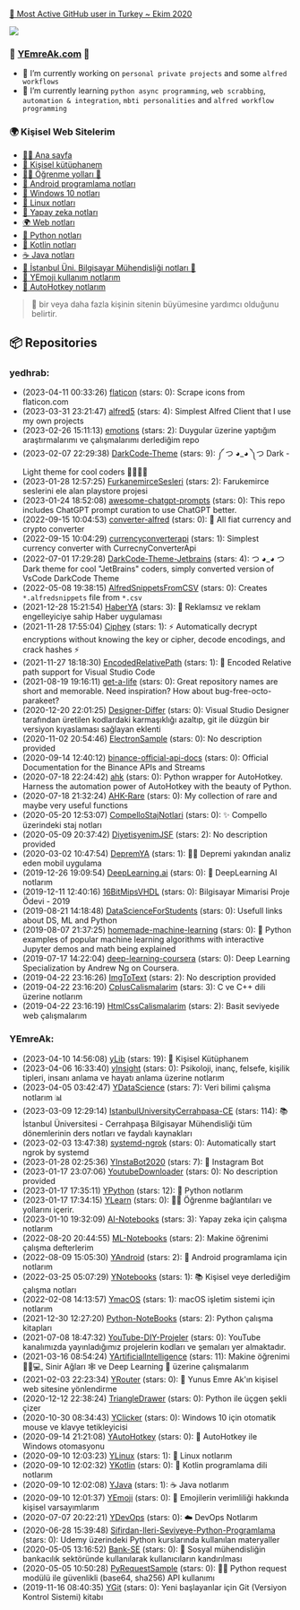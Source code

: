 

[🥇 Most Active GitHub user in Turkey ~ Ekim 2020](https://commits.top/turkey.html)

[![](https://komarev.com/ghpvc/?username=yedhrab&color=orange)](https://github.com/yedhrab)

### 🌟 [YEmreAk.com](https://yemreak.com) 🌟

- 🔭 I’m currently working on `personal private projects` and some `alfred workflows`
- 🌱 I’m currently learning `python async programming`, `web scrabbing`, `automation & integration`, `mbti personalities` and `alfred workflow programming`
<!-- - 👯 I’m looking to collaborate on Im sorry but `no` 🙄
- 🤔 I’m looking for help with `aiomultiprocess`, `async programming`, `web scrabbing`  and `server management`
- 💬 Ask me about absoluty `nothing`, `leave me alone please` 🙄
- 📫 How to reach me: `please no` only for `emergency` 🙄
- ⚡ Fun fact: `I don't know why I typed all of these words...` 🙄 -->


### 🌍 Kişisel Web Sitelerim

- [🙋‍♂️ Ana sayfa](https://www.yemreak.com)
- [📖 Kişisel kütüphanem](https://lib.yemreak.com)
- [👨‍🏫 Öğrenme yolları 🤝](https://learn.yemreak.com)
- [📲 Android programlama notları](https://android.yemreak.com)
- [🎇 Windows 10 notları](https://windows.yemreak.com)
- [🐧 Linux notları](https://linux.yemreak.com)
- [🧠 Yapay zeka notları](https://ai.yemreak.com)
- [🌍 Web notları](https://web.yemreak.com)
- [🐍 Python notları](https://python.yemreak.com)
- [🎃 Kotlin notları](https://kotlin.yemreak.com)
- [☕ Java notları](https://java.yemreak.com)
- [🏫 İstanbul Üni. Bilgisayar Mühendisliği notları 🤝](https://iuce.yemreak.com)
- [🚀 YEmoji kullanım notlarım](https://emoji.yemreak.com)
- [💫 AutoHotkey notlarım](https://ahk.yemreak.com)

> 🤝 bir veya daha fazla kişinin sitenin büyümesine yardımcı olduğunu belirtir.

## 📦 Repositories

### yedhrab:
- (2023-04-11 00:33:26) [flaticon](https://github.com/yedhrab/flaticon) (stars: 0): Scrape icons from flaticon.com
- (2023-03-31 23:21:47) [alfred5](https://github.com/yedhrab/alfred5) (stars: 4): Simplest Alfred Client that I use my own projects
- (2023-02-26 15:11:13) [emotions](https://github.com/yedhrab/emotions) (stars: 2): Duygular üzerine yaptığım araştırmalarımı ve çalışmalarımı derlediğim repo
- (2023-02-07 22:29:38) [DarkCode-Theme](https://github.com/yedhrab/DarkCode-Theme) (stars: 9): ༼ つ ◕_◕ ༽つ Dark - Light theme for cool coders 👩‍💻👨‍💻
- (2023-01-28 12:57:25) [FurkanemirceSesleri](https://github.com/yedhrab/FurkanemirceSesleri) (stars: 2): Farukemirce seslerini ele alan playstore projesi
- (2023-01-24 18:52:08) [awesome-chatgpt-prompts](https://github.com/yedhrab/awesome-chatgpt-prompts) (stars: 0): This repo includes ChatGPT prompt curation to use ChatGPT better.
- (2022-09-15 10:04:53) [converter-alfred](https://github.com/yedhrab/converter-alfred) (stars: 0): 💱 All fiat currency and crypto converter
- (2022-09-15 10:04:29) [currencyconverterapi](https://github.com/yedhrab/currencyconverterapi) (stars: 1): Simplest currency converter with CurrecnyConverterApi
- (2022-07-01 17:29:28) [DarkCode-Theme-Jetbrains](https://github.com/yedhrab/DarkCode-Theme-Jetbrains) (stars: 4): つ ◕_◕ つ Dark theme for cool "JetBrains" coders, simply converted version of VsCode DarkCode Theme
- (2022-05-08 19:38:15) [AlfredSnippetsFromCSV](https://github.com/yedhrab/AlfredSnippetsFromCSV) (stars: 0): Creates `*.alfredsnippets` file from `*.csv`
- (2021-12-28 15:21:54) [HaberYA](https://github.com/yedhrab/HaberYA) (stars: 3): 📰 Reklamsız ve reklam engelleyiciye sahip Haber uygulaması
- (2021-11-28 17:55:04) [Ciphey](https://github.com/yedhrab/Ciphey) (stars: 1): ⚡ Automatically decrypt encryptions without knowing the key or cipher, decode encodings, and crack hashes ⚡
- (2021-11-27 18:18:30) [EncodedRelativePath](https://github.com/yedhrab/EncodedRelativePath) (stars: 1): 🔑 Encoded Relative path support for Visual Studio Code
- (2021-08-19 19:16:11) [get-a-life](https://github.com/yedhrab/get-a-life) (stars: 0): Great repository names are short and memorable. Need inspiration? How about bug-free-octo-parakeet?
- (2020-12-20 22:01:25) [Designer-Differ](https://github.com/yedhrab/Designer-Differ) (stars: 0): Visual Studio Designer tarafından üretilen kodlardaki karmaşıklığı azaltıp, git ile düzgün bir versiyon kıyaslaması sağlayan eklenti
- (2020-11-02 20:54:46) [ElectronSample](https://github.com/yedhrab/ElectronSample) (stars: 0): No description provided
- (2020-09-14 12:40:12) [binance-official-api-docs](https://github.com/yedhrab/binance-official-api-docs) (stars: 0): Official Documentation for the Binance APIs and Streams
- (2020-07-18 22:24:42) [ahk](https://github.com/yedhrab/ahk) (stars: 0): Python wrapper for AutoHotkey. Harness the automation power of AutoHotkey with the beauty of Python.
- (2020-07-18 21:32:24) [AHK-Rare](https://github.com/yedhrab/AHK-Rare) (stars: 0):  My collection of rare and maybe very useful functions
- (2020-05-20 12:53:07) [CompelloStajNotlari](https://github.com/yedhrab/CompelloStajNotlari) (stars: 0): ✨ Compello üzerindeki staj notları
- (2020-05-09 20:37:42) [DiyetisyenimJSF](https://github.com/yedhrab/DiyetisyenimJSF) (stars: 2): No description provided
- (2020-03-02 10:47:54) [DepremYA](https://github.com/yedhrab/DepremYA) (stars: 1): 🕵️‍♂️ Depremi yakından analiz eden mobil uygulama
- (2019-12-26 19:09:54) [DeepLearning.ai](https://github.com/yedhrab/DeepLearning.ai) (stars: 0): 📝 DeepLearning AI notlarım
- (2019-12-11 12:40:16) [16BitMipsVHDL](https://github.com/yedhrab/16BitMipsVHDL) (stars: 0): Bilgisayar Mimarisi Proje Ödevi - 2019
- (2019-08-21 14:18:48) [DataScienceForStudents](https://github.com/yedhrab/DataScienceForStudents) (stars: 0): Usefull links about DS, ML and Python
- (2019-08-07 21:37:25) [homemade-machine-learning](https://github.com/yedhrab/homemade-machine-learning) (stars: 0): 🤖 Python examples of popular machine learning algorithms with interactive Jupyter demos and math being explained
- (2019-07-17 14:22:04) [deep-learning-coursera](https://github.com/yedhrab/deep-learning-coursera) (stars: 0): Deep Learning Specialization by Andrew Ng on Coursera.
- (2019-04-22 23:16:26) [ImgToText](https://github.com/yedhrab/ImgToText) (stars: 2): No description provided
- (2019-04-22 23:16:20) [CplusCalismalarim](https://github.com/yedhrab/CplusCalismalarim) (stars: 3): C ve C++ dili üzerine notlarım
- (2019-04-22 23:16:19) [HtmlCssCalismalarim](https://github.com/yedhrab/HtmlCssCalismalarim) (stars: 2): Basit seviyede web çalışmalarım
### YEmreAk:
- (2023-04-10 14:56:08) [yLib](https://github.com/YEmreAk/yLib) (stars: 19): 📖 Kişisel Kütüphanem
- (2023-04-06 16:33:40) [yInsight](https://github.com/YEmreAk/yInsight) (stars: 0): Psikoloji, inanç, felsefe, kişilik tipleri, insanı anlama ve hayatı anlama üzerine notlarım
- (2023-04-05 03:42:47) [YDataScience](https://github.com/YEmreAk/YDataScience) (stars: 7): Veri bilimi çalışma notlarım 📊
- (2023-03-09 12:29:14) [IstanbulUniversityCerrahpasa-CE](https://github.com/YEmreAk/IstanbulUniversityCerrahpasa-CE) (stars: 114): 📚 İstanbul Üniversitesi - Cerrahpaşa Bilgisayar Mühendisliği tüm dönemlerinin ders notları ve faydalı kaynakları
- (2023-02-03 13:47:38) [systemd-ngrok](https://github.com/YEmreAk/systemd-ngrok) (stars: 0): Automatically start ngrok by systemd
- (2023-01-28 02:25:36) [YInstaBot2020](https://github.com/YEmreAk/YInstaBot2020) (stars: 7): 🤖 Instagram Bot
- (2023-01-17 23:07:06) [YoutubeDownloader](https://github.com/YEmreAk/YoutubeDownloader) (stars: 0): No description provided
- (2023-01-17 17:35:11) [YPython](https://github.com/YEmreAk/YPython) (stars: 12): 🐍 Python notlarım
- (2023-01-17 17:34:15) [YLearn](https://github.com/YEmreAk/YLearn) (stars: 0): 👨‍🏫 Öğrenme bağlantıları ve yollarını içerir.
- (2023-01-10 19:32:09) [AI-Notebooks](https://github.com/YEmreAk/AI-Notebooks) (stars: 3): Yapay zeka için çalışma notlarım
- (2022-08-20 20:44:55) [ML-Notebooks](https://github.com/YEmreAk/ML-Notebooks) (stars: 2): Makine öğrenimi çalışma defterlerim
- (2022-08-09 15:05:30) [YAndroid](https://github.com/YEmreAk/YAndroid) (stars: 2): 📱 Android programlama için notlarım
- (2022-03-25 05:07:29) [YNotebooks](https://github.com/YEmreAk/YNotebooks) (stars: 1): 📚 Kişisel veye derlediğim çalışma notları
- (2022-02-08 14:13:57) [YmacOS](https://github.com/YEmreAk/YmacOS) (stars: 1): macOS işletim sistemi için notlarım
- (2021-12-30 12:27:20) [Python-NoteBooks](https://github.com/YEmreAk/Python-NoteBooks) (stars: 2): Python çalışma kitapları
- (2021-07-08 18:47:32) [YouTube-DIY-Projeler](https://github.com/YEmreAk/YouTube-DIY-Projeler) (stars: 0): YouTube kanalımızda yayınladığımız projelerin kodları ve şemaları yer almaktadır. 
- (2021-03-16 08:54:24) [YArtificialIntelligence](https://github.com/YEmreAk/YArtificialIntelligence) (stars: 11): Makine öğrenimi 👨‍🏫💻, Sinir Ağları 🕸 ve  Deep Learning 🧠 üzerine çalışmalarım 
- (2021-02-03 22:23:34) [YRouter](https://github.com/YEmreAk/YRouter) (stars: 0): 🤵 Yunus Emre Ak'ın kişisel web sitesine yönlendirme
- (2020-12-12 22:38:24) [TriangleDrawer](https://github.com/YEmreAk/TriangleDrawer) (stars: 0): Python ile üçgen şekli çizer
- (2020-10-30 08:34:43) [YClicker](https://github.com/YEmreAk/YClicker) (stars: 0): Windows 10 için otomatik mouse ve klavye tetikleyicisi
- (2020-09-14 21:21:08) [YAutoHotkey](https://github.com/YEmreAk/YAutoHotkey) (stars: 0): 🤖 AutoHotkey ile Windows otomasyonu
- (2020-09-10 12:03:23) [YLinux](https://github.com/YEmreAk/YLinux) (stars: 1): 🐧 Linux notlarım
- (2020-09-10 12:02:32) [YKotlin](https://github.com/YEmreAk/YKotlin) (stars: 0): 🎃 Kotlin programlama dili notlarım
- (2020-09-10 12:02:08) [YJava](https://github.com/YEmreAk/YJava) (stars: 1): ☕ Java notlarım
- (2020-09-10 12:01:37) [YEmoji](https://github.com/YEmreAk/YEmoji) (stars: 0): 🚀 Emojilerin verimliliği hakkında kişisel varsayımlarım
- (2020-07-07 20:22:21) [YDevOps](https://github.com/YEmreAk/YDevOps) (stars: 0): ☁️ DevOps Notlarım
- (2020-06-28 15:39:48) [Sifirdan-Ileri-Seviyeye-Python-Programlama](https://github.com/YEmreAk/Sifirdan-Ileri-Seviyeye-Python-Programlama) (stars: 0): Udemy üzerindeki Python kurslarında kullanılan materyaller
- (2020-05-05 13:16:52) [Bank-SE](https://github.com/YEmreAk/Bank-SE) (stars: 0): 💸 Sosyal mühendisliğin bankacılık sektöründe kullanılarak kullanıcıların kandırılması
- (2020-05-05 10:50:28) [PyRequestSample](https://github.com/YEmreAk/PyRequestSample) (stars: 0): 👨‍💻 Python request modülü ile güvenlikli (base64, sha256) API kullanımı
- (2019-11-16 08:40:35) [YGit](https://github.com/YEmreAk/YGit) (stars: 0): Yeni başlayanlar için Git (Versiyon Kontrol Sistemi) kitabı

<!--
<details>
    <summary><b>🌟 Üzerinde Çalıştığım Alanlar</b></summary>
  <br>

  - 🐍 Python: websocket_client, request, mouse, keyboard, instabot, pynput, logger, colorlog, subprocess, pathlib, os, platform, selenium, threding, oop, CI, pytest, unittest, doctest, package, ahk-wrapper
  - 👨‍💻 Autohotkey: YHotkeys, window automation (show, hide, pin, transparent), clipboard, hotkey, hotstring, menubar, icon
  - ☕ Java / Kotlin: Thread, Listeners, JavaFX, RoomDB, Broadcast, Intent, Activity, Events, RcycleView, CardView
  - 🌃 VS Code: Theme extension, shortcuts, syntax extensions
  - 🌄 Intellij: Theme extension, VS Code Keymap shortcuts

  > 💁‍♂️ Daha detaylı bilgi için [🌟 YEmreAK.com](https://lib.yemreak.com/programlama) üzerindeki sayfalarıma bakabilirsiniz

</details>

<details>
    <summary><b>🧐 Daha fazlası</b></summary>
  <br>

  - 💁‍♂️ Bence bu kadarı yeterli, daha detaylı bilgi için [🌟 YEmreAK.com](https://yemreak.com) üzerindeki sayfalarıma bakabilirsiniz

</details>


**yedhrab/yedhrab** is a ✨ _special_ ✨ repository because its `README.md` (this file) appears on your GitHub profile.

Here are some ideas to get you started:

- 🔭 I’m currently working on ...
- 🌱 I’m currently learning ...
- 👯 I’m looking to collaborate on ...
- 🤔 I’m looking for help with ...
- 💬 Ask me about ...
- 📫 How to reach me: ...
- 😄 Pronouns: ...
- ⚡ Fun fact: ...
-->
